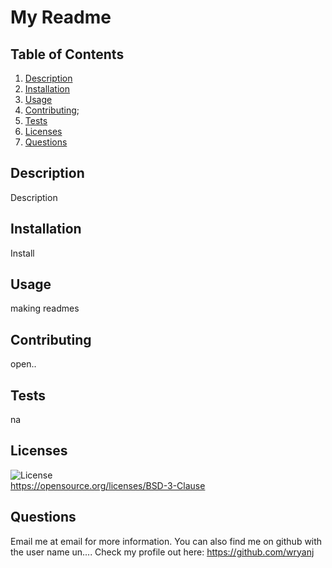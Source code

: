
# My Readme
## Table of Contents
1. [Description](#Description)
2. [Installation](#Installation)
3. [Usage](#Usage)
4. [Contributing](#Contributing);
5. [Tests](#Tests)
5. [Licenses](#Licenses)
5. [Questions](#Questions)
## Description
Description
## Installation
Install
## Usage
making readmes
## Contributing
open..
## Tests
na
## Licenses
![License](https://img.shields.io/badge/License-BSD%203--Clause-blue.svg)  
https://opensource.org/licenses/BSD-3-Clause
## Questions
Email me at email for more information.
You can also find me on github with the user name un.... 
Check my profile out here: https://github.com/wryanj
